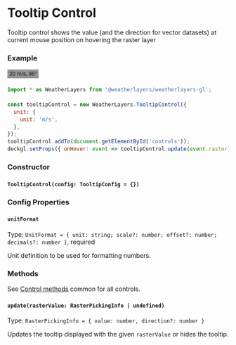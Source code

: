 # Tooltip Control

Tooltip control shows the value (and the direction for vector datasets) at current mouse position on hovering the raster layer

### Example

![Tooltip Control](../../.gitbook/assets/tooltip-control.png)

```javascript
import * as WeatherLayers from '@weatherlayers/weatherlayers-gl';

const tooltipControl = new WeatherLayers.TooltipControl({
  unit: {
    unit: 'm/s',
  },
});
tooltipControl.addTo(document.getElementById('controls'));
deckgl.setProps({ onHover: event => tooltipControl.update(event.raster) });
```

### Constructor

#### `TooltipControl(config: TooltipConfig = {})`

### Config Properties

#### `unitFormat`

Type: `UnitFormat = { unit: string; scale?: number; offset?: number; decimals?: number }`, required

Unit definition to be used for formatting numbers.

### Methods

See [Control methods](control-methods.md) common for all controls.

#### `update(rasterValue: RasterPickingInfo | undefined)`

Type: `RasterPickingInfo = { value: number, direction?: number }`

Updates the tooltip displayed with the given `rasterValue` or hides the tooltip.
